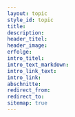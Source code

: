 ```yaml
---
layout: topic
style_id: topic
title: 
description: 
header_titel: 
header_image: 
erfolge:
intro_titel:
intro_text_markdown:
intro_link_text: 
intro_link: 
abschnitte:
redirect_from:
redirect_to:
sitemap: true
---
```

